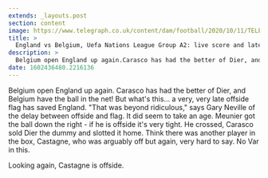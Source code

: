 ```yaml
--- 
extends: _layouts.post 
section: content 
image: https://www.telegraph.co.uk/content/dam/football/2020/10/11/TELEMMGLPICT000241691352_trans_NvBQzQNjv4BqNuDlng7k5JgKe0LZng254HxdQz6kefGWswaAGQelqzg.jpeg?impolicy=logo-overlay 
title: > 
  England vs Belgium, Uefa Nations League Group A2: live score and latest updates 
description: > 
  Belgium open England up again.Carasco has had the better of Dier, and Belgium have the ball in the net!But what's this... a very, very late offside flag has saved England."That was beyond ridiculous," says Gary Neville of the delay between offside and flag.Think there was another player in the box, Castagne, who was arguably off but again, very hard to say. 
date: 1602436480.2216136 
--- 
```

Belgium open England up again. Carasco has had the better of Dier, and Belgium have the ball in the net! But what's this... a very, very late offside flag has saved England. "That was beyond ridiculous," says Gary Neville of the delay between offside and flag. It did seem to take an age. Meunier got the ball down the right - if he is offside it's very tight. He crossed, Carasco sold Dier the dummy and slotted it home. Think there was another player in the box, Castagne, who was arguably off but again, very hard to say. No Var in this.

Looking again, Castagne is offside.
